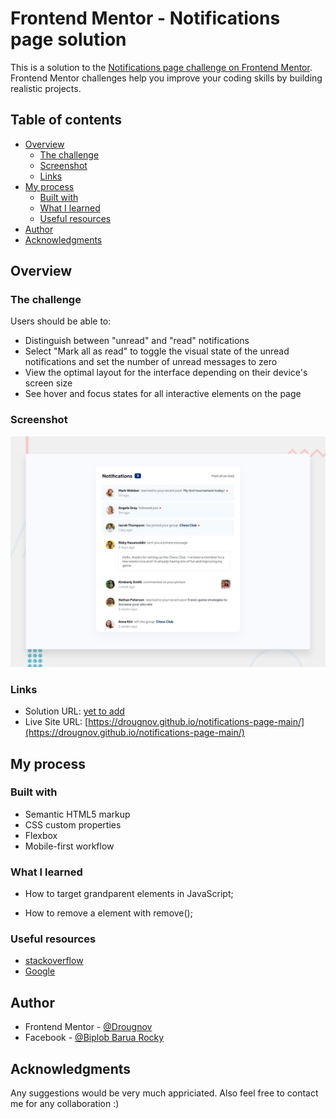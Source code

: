 # Frontend Mentor - Notifications page solution

This is a solution to the [Notifications page challenge on Frontend Mentor](https://www.frontendmentor.io/challenges/notifications-page-DqK5QAmKbC). Frontend Mentor challenges help you improve your coding skills by building realistic projects.

## Table of contents

- [Overview](#overview)
  - [The challenge](#the-challenge)
  - [Screenshot](#screenshot)
  - [Links](#links)
- [My process](#my-process)
  - [Built with](#built-with)
  - [What I learned](#what-i-learned)
  - [Useful resources](#useful-resources)
- [Author](#author)
- [Acknowledgments](#acknowledgments)

## Overview

### The challenge

Users should be able to:

- Distinguish between "unread" and "read" notifications
- Select "Mark all as read" to toggle the visual state of the unread notifications and set the number of unread messages to zero
- View the optimal layout for the interface depending on their device's screen size
- See hover and focus states for all interactive elements on the page

### Screenshot

![screenshot](./design/desktop-preview.jpg)

### Links

- Solution URL: [yet to add](https://your-solution-url.com)
- Live Site URL: [https://drougnov.github.io/notifications-page-main/](https://drougnov.github.io/notifications-page-main/)

## My process

### Built with

- Semantic HTML5 markup
- CSS custom properties
- Flexbox
- Mobile-first workflow

### What I learned

- How to target grandparent elements in JavaScript;

- How to remove a element with remove();

### Useful resources

- [stackoverflow](https://www.stackoverflow.com)
- [Google](https://www.google.com)

## Author

- Frontend Mentor - [@Drougnov](https://www.frontendmentor.io/profile/Drougnov)
- Facebook - [@Biplob Barua Rocky](https://www.facebook.com/ANT1D0t35)

## Acknowledgments

Any suggestions would be very much appriciated. Also feel free to contact me for any collaboration :)
